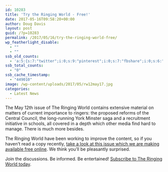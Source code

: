 ```yaml
---
id: 10283
title: 'Try the Ringing World - Free!'
date: 2017-05-16T09:58:20+00:00
author: Doug Davis
layout: post
guid: /?p=10283
permalink: /2017/05/16/try-the-ringing-world-free/
wp_featherlight_disable:
  - ""
  - ""
ssb_old_counts:
  - 'a:5:{s:7:"twitter";i:0;s:9:"pinterest";i:0;s:7:"fbshare";i:0;s:6:"reddit";i:0;s:6:"tumblr";N;}'
ssb_total_counts:
  - "0"
ssb_cache_timestamp:
  - "449010"
image: /wp-content/uploads/2017/05/rw12may17.jpg
categories:
  - Latest News
---
```

The May 12th issue of The Ringing World contains extensive material on matters of current importance to ringers: the proposed reforms of the Central Council, the long-running York Minster saga and a recruitment initiative in schools, all covered in a depth which other media find hard to manage. There is much more besides.

The Ringing World have been working to improve the content, so if you haven’t read a copy recently, <a href="http://bb.ringingworld.co.uk/issues/5533.pdf" target="_blank" rel="noopener noreferrer">take a look at this issue which we are making available free online</a>. We think you’ll be pleasantly surprised.

Join the discussions. Be informed. Be entertained! <a href="https://ringingworld.co.uk/purchase/subscriptions.html" target="_blank" rel="noopener noreferrer">Subscribe to The Ringing World today</a>.
